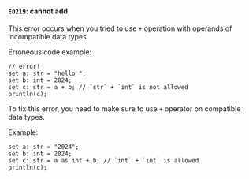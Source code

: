#### `E0219`: cannot add

This error occurs when you tried to use `+` operation with operands of incompatible data types.

Erroneous code example:

```
// error!
set a: str = "hello ";
set b: int = 2024;
set c: str = a + b; // `str` + `int` is not allowed
println(c);
```

To fix this error, you need to make sure to use `+` operator on compatible data types.

Example:

```
set a: str = "2024";
set b: int = 2024;
set c: str = a as int + b; // `int` + `int` is allowed
println(c);
```
